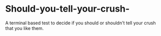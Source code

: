 # Should-you-tell-your-crush-
A terminal based test to decide if you should or shouldn't tell your crush that you like them.
